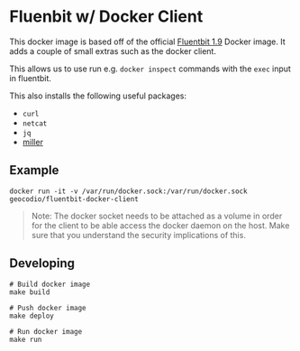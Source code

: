 # Fluenbit w/ Docker Client

This docker image is based off of the official [Fluentbit 1.9](https://hub.docker.com/r/fluent/fluent-bit) Docker image. It adds a couple of small extras such as the docker client.

This allows us to use run e.g. `docker inspect` commands with the `exec` input in fluentbit.

This also installs the following useful packages:
* `curl`
* `netcat`
* `jq`
* [miller](https://github.com/johnkerl/miller)

## Example
```
docker run -it -v /var/run/docker.sock:/var/run/docker.sock geocodio/fluentbit-docker-client
```

> Note: The docker socket needs to be attached as a volume in order for the client to be able access the docker daemon on the host. Make sure that you understand the security implications of this.

## Developing

```
# Build docker image
make build

# Push docker image
make deploy

# Run docker image
make run
```
